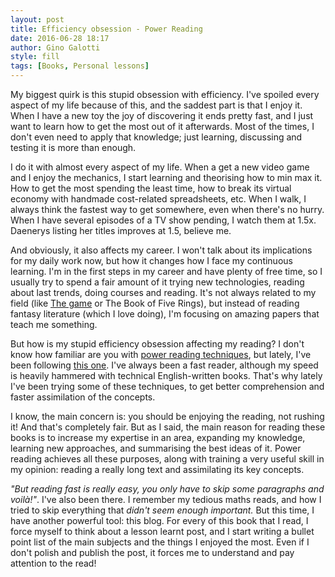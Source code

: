 ```yaml
---
layout: post
title: Efficiency obsession - Power Reading
date: 2016-06-28 18:17
author: Gino Galotti
style: fill
tags: [Books, Personal lessons]
---
```

My biggest quirk is this stupid obsession with efficiency. I've spoiled every aspect of my life because of this, and the saddest part is that I enjoy it. When I have a new toy the joy of discovering it ends pretty fast, and I just want to learn how to get the most out of it afterwards. Most of the times, I don't even need to apply that knowledge; just learning, discussing and testing it is more than enough.

I do it with almost every aspect of my life. When a get a new video game and I enjoy the mechanics, I start learning and theorising how to min max it. How to get the most spending the least time, how to break its virtual economy with handmade cost-related spreadsheets, etc. When I walk, I always think the fastest way to get somewhere, even when there's no hurry. When I have several episodes of a TV show pending, I watch them at 1.5x. Daenerys listing her titles improves at 1.5, believe me.

And obviously, it also affects my career. I won't talk about its implications for my daily work now, but how it changes how I face my continuous learning. I'm in the first steps in my career and have plenty of free time, so I usually try to spend a fair amount of it trying new technologies, reading about last trends, doing courses and reading. It's not always related to my field (like [The game](https://callmegino.wordpress.com/2016/04/23/how-the-game-improved-the-relationship-with-my-colleagues/) or The Book of Five Rings), but instead of reading fantasy literature (which I love doing), I'm focusing on amazing papers that teach me something.

But how is my stupid efficiency obsession affecting my reading? I don't know how familiar are you with [power reading techniques](http://zenhabits.net/overclock-your-reading-speed/), but lately, I've been following [this one](https://youtu.be/zqPH3kDyfCg). I've always been a fast reader, although my speed is heavily hammered with technical English-written books. That's why lately I've been trying some of these techniques, to get better comprehension and faster assimilation of the concepts.

I know, the main concern is: you should be enjoying the reading, not rushing it! And that's completely fair. But as I said, the main reason for reading these books is to increase my expertise in an area, expanding my knowledge, learning new approaches, and summarising the best ideas of it. Power reading achieves all these purposes, along with training a very useful skill in my opinion: reading a really long text and assimilating its key concepts.

_"But reading fast is really easy, you only have to skip some paragraphs and voilà!"_. I've also been there. I remember my tedious maths reads, and how I tried to skip everything that _didn't seem enough important._ But this time, I have another powerful tool: this blog. For every of this book that I read, I force myself to think about a lesson learnt post, and I start writing a bullet point list of the main subjects and the things I enjoyed the most. Even if I don't polish and publish the post, it forces me to understand and pay attention to the read!